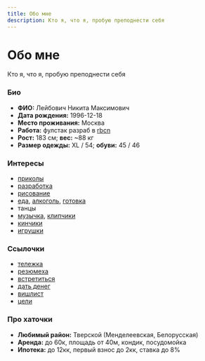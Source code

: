 ```yaml
---
title: Обо мне
description: Кто я, что я, пробую преподнести себя
---
```


# Обо мне <twitch-emote emote="kappa"></twitch-emote>

<p class="text-center text-gray-500">Кто я, что я, пробую преподнести себя</p>

<new-img-row>
  <img-slide src="/images/n/me1.jpg" alt="Офисная ебучка"></img-slide>
  <img-slide src="/images/n/me2.jpg" alt="Ебучка после новоселья"></img-slide>
</new-img-row>

### Био

- **ФИО:** Лейбович Никита Максимович
- **Дата рождения:** 1996-12-18
- **Место проживания:** Москва
- **Работа:** фулстак разраб в [rbcn](https://rbcn.mobi/)
- **Рост:** 183 см; **вес:** ~88 кг
- **Размер одежды:** XL / 54; **обуви:** 45 / 46

### Интересы

- [приколы](https://vk.com/peplix)
- [разработка](https://github.com/potykion)
- [рисование](https://www.instagram.com/poty_risovach)
- [еда](/cooking/food), [алкоголь](https://www.instagram.com/potykion/), [готовка](/cooking)
- танцы
- [музычка](https://open.spotify.com/user/1srdxgefrloip7wopd30dntkd?si=1nyoyb-fQOi4OIq6s9IHmA), [клипчики](https://youtube.com/playlist?list=PLdb8DVmvU9i5bGINNz10f-ga_bqD41O4q)
- [кинчики](https://www.kinopoisk.ru/user/4445656/)
- [игрушки](https://steamcommunity.com/id/potykion)

### Cсылочки

- [тележка](https://t.me/potykion)
- [резюмеха](/dev/cv)
- [встретиться](https://calendly.com/potykion/vstrechalovo)
- [дать денег](https://www.tinkoff.ru/rm/leybovich.nikita1/8PkYa74332)
- [вишлист](/n/wishlist)
- [цели](/n/goals2021)

### Про хаточки

- **Любимый район:** Тверской (Менделеевская, Белорусская)
- **Аренда:** до 60к, площадь от 40м, кондик, посудомойка
- **Ипотека:** до 12кк, первый взнос до 2кк, ставка до 8%

